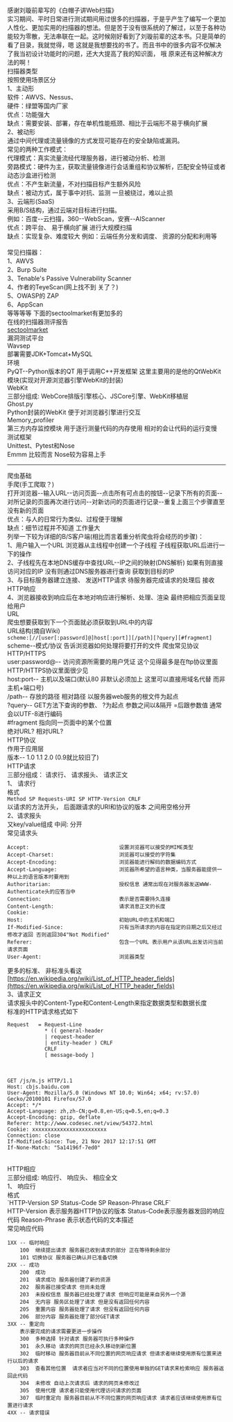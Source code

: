 感谢刘璇前辈写的《白帽子讲Web扫描》</br>
实习期间、平时日常进行测试期间用过很多的扫描器，于是乎产生了编写一个更加人性化、更加实用的扫描器的想法。但是苦于没有很系统的了解过，以至于各种功能较为零散，无法串联在一起。这时候刚好看到了刘璇前辈的这本书。只是简单的看了目录，我就觉得，嗯 这就是我想要找的书了。而且书中的很多内容不仅解决了我当初设计功能时的问题，还大大提高了我的知识面， 哦 原来还有这种解决方法的啊！</br>
扫描器类型</br>
按照使用场景区分</br>
1、主动形</br>
软件：AWVS、Nessus、</br>
硬件：绿盟等国内厂家</br>
优点：功能强大</br>
缺点：需要安装、部署，存在单机性能瓶颈、相比于云端形不易于横向扩展</br>
2、被动形</br>
通过中间代理或流量镜像的方式发现可能存在的安全缺陷或漏洞。</br>
常见的两种工作模式：</br>
代理模式：真实流量流经代理服务器，进行被动分析、检测</br>
旁路模式：硬件为主，获取流量镜像进行会话重组和协议解析，匹配安全特征或者动态沙盒进行检测</br>
优点：不产生新流量，不对扫描目标产生额外风险</br>
缺点：被动方式，属于事中对抗、监测 一旦被绕过，难以止损</br>
3、云端形(SaaS)</br>
采用B/S结构，通过云端对目标进行扫描。</br>
例如：百度--云扫描，360--WebScan，安赛--AIScanner</br>
优点：跨平台、 易于横向扩展 进行大规模扫描</br>
缺点：实现复杂、难度较大 例如：云端任务分发和调度、 资源的分配和利用等</br>
</br>
常见扫描器：</br>
1、AWVS</br>
2、Burp Suite</br>
3、Tenable's Passive Vulnerability Scanner</br>
4、作者的TeyeScan(网上找不到 关了？)</br>
5、OWASP的 ZAP</br>
6、AppScan</br>
等等等等 下面的sectoolmarket有更加多的</br>
在线的扫描器测评报告</br>
[sectoolmarket](http://www.sectoolmarket.com/price-and-feature-comparison-of-web-application-scanners-unified-list.html)</br>
漏洞测试平台</br>
Wavsep</br>
部署需要JDK+Tomcat+MySQL</br>
环境</br>
PyQT--Python版本的QT 用于调用C++开发框架 这里主要用的是他的QtWebKit模块(实现对开源浏览器引擎WebKit的封装)</br>
WebKit</br>
三部分组成: WebCore排版引擎核心、JSCore引擎、WebKit移植层</br>
Ghost.py</br>
Python封装的WebKit 便于对浏览器引擎进行交互</br>
Memory_profiler</br>
第三方内存监控模块 用于逐行测量代码的内存使用 相对的会让代码的运行变慢</br>
测试框架</br>
Unittest、Pytest和Nose</br>
Emmm 比较而言 Nose较为容易上手</br>
***
爬虫基础</br>
手爬(手工爬取？)</br>
打开浏览器--输入URL--访问页面--点击所有可点击的按钮--记录下所有的页面--对所记录的页面再次进行访问--对新访问的页面进行记录--重复上面三个步骤直至没有新的页面</br>
优点：与人的日常行为类似、过程便于理解</br>
缺点：细节过程并不知道 工作量大 </br>
列举一下较为详细的B/S客户端(相比而言着重分析爬虫将会经历的步骤)：</br>
1、用户输入一个URL 浏览器从主线程中创建一个子线程 子线程获取URL后进行一下的操作</br>
2、子线程先在本地DNS缓存中查找URL--IP之间的映射(DNS解析) 如果有则直接访问对应的IP 没有则通过DNS服务器进行查询 获取到目标的IP</br>
3、与目标服务器建立连接、 发送HTTP请求 待服务器完成请求的处理后 接收HTTP响应</br>
4、浏览器接收到响应后在本地对响应进行解析、处理、渲染 最终把相应页面呈现给用户</br>
URL</br>
爬虫想要获取到下一个页面就必须获取到URL中的内容</br>
URL结构(摘自Wiki)</br>
    `scheme:[//[user[:password]@]host[:port]][/path][?query][#fragment]`
scheme--模式/协议 告诉浏览器如何处理将要打开的文件 爬虫常见协议HTTP/HTTPS</br>
user:password@-- 访问资源所需要的用户凭证 这个见得最多是在ftp协议里面 HTTP/HTTPS协议里面很少见</br>
host:port-- 主机以及端口(默认80 非默认必须加上 这里可以直接用域名代替 而非主机+端口号)</br>
/path-- 存放的路径 相对路径 以服务器web服务的根文件为起点</br>
?query-- GET方法下查询的参数、 ?为起点 参数之间以&隔开 =后跟参数值 通常会以UTF-8进行编码</br>
 #fragment  指向同一页面中的某个位置</br>
绝对URL? 相对URL?</br>
HTTP协议</br>
作用于应用层</br>
版本-- 1.0 1.1 2.0 (0.9就比较旧了)</br>
HTTP请求</br>
三部分组成： 请求行、 请求报头、 请求正文</br>
1、 请求行</br>
格式</br>
    `Method SP Requests-URI SP HTTP-Version CRLF`</br>
以请求的方法开头， 后面跟请求的URI和协议的版本 之间用空格分开</br>
2、请求报头</br>
又key/value组成 中间: 分开</br>
常见请求头	
	
	Accept:								设置浏览器可以接受的MIME类型
	Accept-Charset:						浏览器可以接受的字符集
	Accept-Encoding:					浏览器能进行解码的数据编码方式		
	Accept-Language:					浏览器所希望的语言种类，当服务器能提供一种以上的语言版本时要用到		
	Authoritarian:						授权信息 通常出现在对服务器发送WWW-Authenticate头的应答当中
	Connection:							表示是否需要持久连接
	Content-Length:						请求消息正文的长度
	Cookie:								
	Host:								初始URL中的主机和端口
	If-Modified-Since:					只有当所请求的内容在指定的日期之后又经过修改才返回 否则返回304"Not Modified"
	Referer:							包含一个URL 表示用户从该URL出发访问当前请求页面
	User-Agent:							浏览器类型
更多的标准、 非标准头看这[https://en.wikipedia.org/wiki/List_of_HTTP_header_fields](https://en.wikipedia.org/wiki/List_of_HTTP_header_fields)</br>
3、请求正文</br>
请求报头中的Content-Type和Content-Length来指定数据类型和数据长度</br>
标准的HTTP请求格式如下</br>
	
	Request   = Request-Line
				* (( general-header
				| request-header
				| entity-header ) CRLF
				CRLF
				[ message-body ]
</br>
	
	GET /js/m.js HTTP/1.1
	Host: cbjs.baidu.com
	User-Agent: Mozilla/5.0 (Windows NT 10.0; Win64; x64; rv:57.0) Gecko/20100101 Firefox/57.0
	Accept: */*
	Accept-Language: zh,zh-CN;q=0.8,en-US;q=0.5,en;q=0.3
	Accept-Encoding: gzip, deflate
	Referer: http://www.codesec.net/view/54372.html
	Cookie: xxxxxxxxxxxxxxxxxxxxxxxx
	Connection: close
	If-Modified-Since: Tue, 21 Nov 2017 12:17:51 GMT
	If-None-Match: "5a14196f-7ed0"
</br>
HTTP相应</br>
三部分组成: 响应行、 响应头、 相应全文</br>
1、 响应行</br>
格式 </br>	
    `HTTP-Version SP Status-Code SP Reason-Phrase CRLF` </br>
HTTP-Version 表示服务器HTTP协议的版本 Status-Code表示服务器发回的响应代码 Reason-Phrase 表示状态代码的文本描述</br>
常见响应代码		
	
	1XX -- 临时响应
		100  继续提出请求 服务器已收到请求的部分 正在等待剩余部分
		101 切换协议 服务器已确认并已准备切换
	2XX -- 成功
		200  成功
		201  请求成功 服务器创建了新的资源
		202  服务器已接受请求 但尚未处理
		203  未授权信息 服务器已经处理了请求 但响应可能是来自另外一个源
		204  无内容 服务区处理了请求 但是没有返回任何内容
		205  重置内容 服务器处理了请求 但没有返回任何内容
		206  部分内容 服务器处理了部分GET请求
	3XX -- 重定向
		表示要完成的请求需要更进一步操作
		300  多种选择 针对请求 服务器可执行多种操作
		301  永久移动 请求的网页已经永久移动到新位置
		302  临时移动 服务器目前从不同位置的网页响应请求 但请求者继续使用原有位置来进行以后的请求
		303  查看其他位置  请求者应当对不同的位置使用单独的GET请求来检索响应 服务器返回此代码
		304  未修改 自动上次请求后 请求的网页未修改过
		305  使用代理 请求者只能使用代理访问请求的页面
		307  临时重定向 服务器目前从不不同位置的网页响应请求 请求者应该继续使用原有位置进行请求
	4XX -- 请求错误
